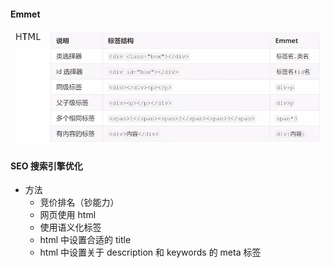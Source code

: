 #### Emmet

![](attachments/Pasted%20image%2020240711175921.png)

#### SEO 搜索引擎优化

- 方法
	- 竞价排名（钞能力）
	- 网页使用 html
	- 使用语义化标签
	- html 中设置合适的 title
	- html 中设置关于 description 和 keywords 的 meta 标签
